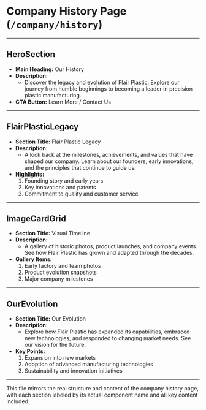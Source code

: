 # Company History Page (`/company/history`)

---

## HeroSection
- **Main Heading:** Our History
- **Description:**
  - Discover the legacy and evolution of Flair Plastic. Explore our journey from humble beginnings to becoming a leader in precision plastic manufacturing.
- **CTA Button:** Learn More / Contact Us

---

## FlairPlasticLegacy
- **Section Title:** Flair Plastic Legacy
- **Description:**
  - A look back at the milestones, achievements, and values that have shaped our company. Learn about our founders, early innovations, and the principles that continue to guide us.
- **Highlights:**
  1. Founding story and early years
  2. Key innovations and patents
  3. Commitment to quality and customer service

---

## ImageCardGrid
- **Section Title:** Visual Timeline
- **Description:**
  - A gallery of historic photos, product launches, and company events. See how Flair Plastic has grown and adapted through the decades.
- **Gallery Items:**
  1. Early factory and team photos
  2. Product evolution snapshots
  3. Major company milestones

---

## OurEvolution
- **Section Title:** Our Evolution
- **Description:**
  - Explore how Flair Plastic has expanded its capabilities, embraced new technologies, and responded to changing market needs. See our vision for the future.
- **Key Points:**
  1. Expansion into new markets
  2. Adoption of advanced manufacturing technologies
  3. Sustainability and innovation initiatives

---

This file mirrors the real structure and content of the company history page, with each section labeled by its actual component name and all key content included.

